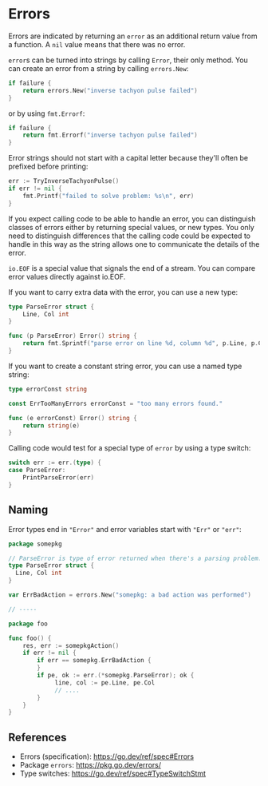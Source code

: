 # Errors

Errors are indicated by returning an `error` as an additional return value from a function. A `nil` value means that there was no error.

` error `s can be turned into strings by calling `Error`, their only method. You can create an error from a string by calling `errors.New`:

```go
if failure {
	return errors.New("inverse tachyon pulse failed")
}
```

or by using `fmt.Errorf`:

```go
if failure {
	return fmt.Errorf("inverse tachyon pulse failed")
}
```

Error strings should not start with a capital letter because they'll often be prefixed before printing:

```go
err := TryInverseTachyonPulse()
if err != nil {
	fmt.Printf("failed to solve problem: %s\n", err)
}
```

If you expect calling code to be able to handle an error, you can distinguish classes of errors either by returning special values, or new types. You only need to distinguish differences that the calling code could be expected to handle in this way as the string allows one to communicate the details of the error.

`io.EOF` is a special value that signals the end of a stream. You can compare error values directly against io.EOF.

If you want to carry extra data with the error, you can use a new type:

```go
type ParseError struct {
	Line, Col int
}

func (p ParseError) Error() string {
	return fmt.Sprintf("parse error on line %d, column %d", p.Line, p.Col)
}
```

If you want to create a constant string error, you can use a named type string:

```go
type errorConst string

const ErrTooManyErrors errorConst = "too many errors found."

func (e errorConst) Error() string {
	return string(e)
}
```

Calling code would test for a special type of `error` by using a type switch:

```go
switch err := err.(type) {
case ParseError:
	PrintParseError(err)
}
```

## Naming

Error types end in `"Error"` and error variables start with `"Err"` or `"err"`:

```go
package somepkg

// ParseError is type of error returned when there's a parsing problem.
type ParseError struct {
  Line, Col int
}

var ErrBadAction = errors.New("somepkg: a bad action was performed")

// -----

package foo

func foo() {
    res, err := somepkgAction()
    if err != nil {
        if err == somepkg.ErrBadAction {
        }
        if pe, ok := err.(*somepkg.ParseError); ok {
             line, col := pe.Line, pe.Col
             // ....
        }
    }
}
```

## References

  * Errors (specification): https://go.dev/ref/spec#Errors
  * Package `errors`: https://pkg.go.dev/errors/
  * Type switches: https://go.dev/ref/spec#TypeSwitchStmt